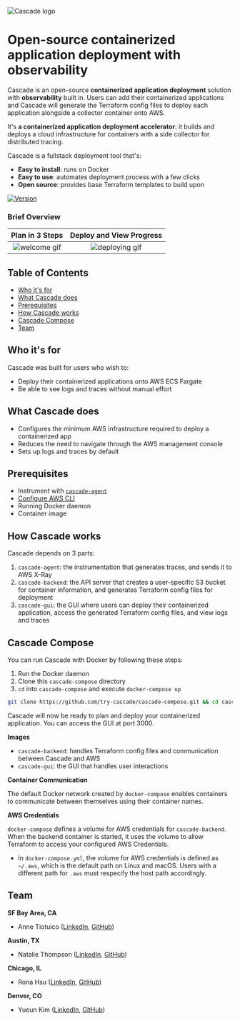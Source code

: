 ![Cascade logo](https://i.ibb.co/88LznWt/Risorsa-17s.png)

# Open-source containerized application deployment with observability

Cascade is an open-source **containerized application deployment** solution with **observability** built in. 
Users can add their containerized applications and Cascade will generate the Terraform config files to deploy each application alongside a collector container onto AWS.

It's **a containerized application deployment accelerator**: it builds and deploys a cloud infrastructure for containers with a side collector for distributed tracing.

Cascade is a fullstack deployment tool that's:
- **Easy to install**: runs on Docker 
- **Easy to use**: automates deployment process with a few clicks
- **Open source**: provides base Terraform templates to build upon

[![Version](https://img.shields.io/badge/npm-1.0.0-green)](https://www.npmjs.com/package/cascade-agent)

### Brief Overview
Plan in 3 Steps           |  Deploy and View Progress
:------------------------:|:------------------------:
![welcome gif](https://i.ibb.co/j418gnq/welcome.gif)|![deploying gif](https://i.ibb.co/PmGx7Rw/deploystack.gif)



## Table of Contents
- [Who it's for](#who-its-for)
- [What Cascade does](#what-cascade-does)
- [Prerequisites](#prerequisites)
- [How Cascade works](#how-cascade-works)
- [Cascade Compose](#cascade-compose)
- [Team](#team)

## Who it's for
Cascade was built for users who wish to:

- Deploy their containerized applications onto AWS ECS Fargate
- Be able to see logs and traces without manual effort

## What Cascade does

- Configures the minimum AWS infrastructure required to deploy a containerized app
- Reduces the need to navigate through the AWS management console
- Sets up logs and traces by default

## Prerequisites

- Instrument with [`cascade-agent`](https://www.npmjs.com/package/cascade-agent)
- [Configure AWS CLI](https://docs.aws.amazon.com/cli/latest/userguide/cli-chap-configure.html) 
- Running Docker daemon
- Container image


## How Cascade works

Cascade depends on 3 parts:
1. `cascade-agent`: the instrumentation that generates traces, and sends it to AWS X-Ray
2. `cascade-backend`: the API server that creates a user-specific S3 bucket for container information, and generates Terraform config files for deployment
3. `cascade-gui`: the GUI where users can deploy their containerized application, access the generated Terraform config files, and view logs and traces


## Cascade Compose

You can run Cascade with Docker by following these steps:
1. Run the Docker daemon
2. Clone this `cascade-compose` directory
3. `cd` into `cascade-compose` and execute `docker-compose up`

```bash
git clone https://github.com/try-cascade/cascade-compose.git && cd cascade-compose && docker-compose up
```

Cascade will now be ready to plan and deploy your containerized application. You can access the GUI at port 3000.

**Images** 
- `cascade-backend`: handles Terraform config files and communication between Cascade and AWS
- `cascade-gui`: the GUI that handles user interactions

**Container Communication**

The default Docker network created by `docker-compose` enables containers to communicate between themselves using their container names.

**AWS Credentials**

`docker-compose` defines a volume for AWS credentials for `cascade-backend`. When the backend container is started, it uses the volume to allow Terraform to access your configured AWS Credentials.
- In `docker-compose.yml`, the volume for AWS credentials is defined as `~/.aws`, which is the default path on Linux and macOS. Users with a different path for `.aws` must respecify the host path accordingly.

## Team

**SF Bay Area, CA**
- Anne Tiotuico ([LinkedIn](https://www.linkedin.com/in/annetiotuico/), [GitHub](https://github.com/AnneTiotuico))

**Austin, TX**
- Natalie Thompson ([LinkedIn](https://www.linkedin.com/in/natalie-thompson-61a116110), [GitHub](https://github.com/NatalieAThompson))

**Chicago, IL**
- Rona Hsu ([LinkedIn](https://www.linkedin.com/in/rona-h-a48640246/), [GitHub](https://github.com/Macaroni2629))

**Denver, CO**
- Yueun Kim ([LinkedIn](https://www.linkedin.com/in/???/), [GitHub](https://github.com/yueunk))
